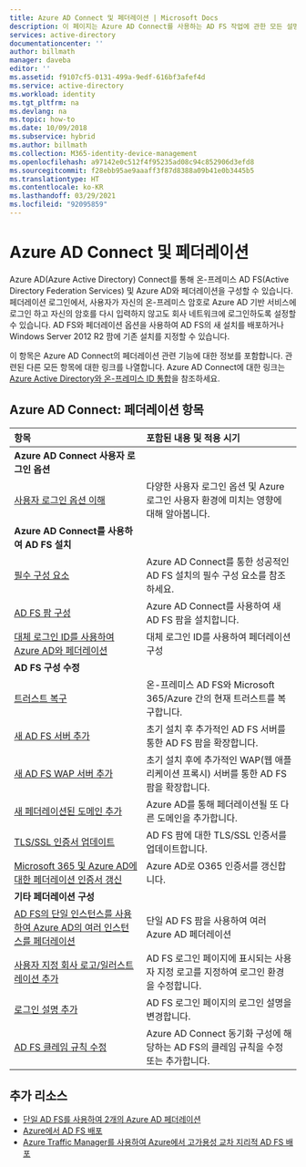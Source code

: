 ```yaml
---
title: Azure AD Connect 및 페더레이션 | Microsoft Docs
description: 이 페이지는 Azure AD Connect를 사용하는 AD FS 작업에 관한 모든 설명서의 중심 위치입니다.
services: active-directory
documentationcenter: ''
author: billmath
manager: daveba
editor: ''
ms.assetid: f9107cf5-0131-499a-9edf-616bf3afef4d
ms.service: active-directory
ms.workload: identity
ms.tgt_pltfrm: na
ms.devlang: na
ms.topic: how-to
ms.date: 10/09/2018
ms.subservice: hybrid
ms.author: billmath
ms.collection: M365-identity-device-management
ms.openlocfilehash: a97142e0c512f4f95235ad08c94c852906d3efd8
ms.sourcegitcommit: f28ebb95ae9aaaff3f87d8388a09b41e0b3445b5
ms.translationtype: HT
ms.contentlocale: ko-KR
ms.lasthandoff: 03/29/2021
ms.locfileid: "92095859"
---
```

# <a name="azure-ad-connect-and-federation"></a>Azure AD Connect 및 페더레이션
Azure AD(Azure Active Directory) Connect를 통해 온-프레미스 AD FS(Active Directory Federation Services) 및 Azure AD와 페더레이션을 구성할 수 있습니다. 페더레이션 로그인에서, 사용자가 자신의 온-프레미스 암호로 Azure AD 기반 서비스에 로그인 하고 자신의 암호를 다시 입력하지 않고도 회사 네트워크에 로그인하도록 설정할 수 있습니다. AD FS와 페더레이션 옵션을 사용하여 AD FS의 새 설치를 배포하거나 Windows Server 2012 R2 팜에 기존 설치를 지정할 수 있습니다.

이 항목은 Azure AD Connect의 페더레이션 관련 기능에 대한 정보를 포함합니다. 관련된 다른 모든 항목에 대한 링크를 나열합니다. Azure AD Connect에 대한 링크는 [Azure Active Directory와 온-프레미스 ID 통합](whatis-hybrid-identity.md)을 참조하세요.

## <a name="azure-ad-connect-federation-topics"></a>Azure AD Connect: 페더레이션 항목
| 항목 | 포함된 내용 및 적용 시기 |
|:--- |:--- |
| **Azure AD Connect 사용자 로그인 옵션** | |
| [사용자 로그인 옵션 이해](plan-connect-user-signin.md) |다양한 사용자 로그인 옵션 및 Azure 로그인 사용자 환경에 미치는 영향에 대해 알아봅니다. |
| **Azure AD Connect를 사용하여 AD FS 설치** | |
| [필수 구성 요소](how-to-connect-install-custom.md#ad-fs-configuration-prerequisites) |Azure AD Connect를 통한 성공적인 AD FS 설치의 필수 구성 요소를 참조하세요. |
| [AD FS 팜 구성](how-to-connect-install-custom.md#configuring-federation-with-ad-fs) |Azure AD Connect를 사용하여 새 AD FS 팜을 설치합니다. |
| [대체 로그인 ID를 사용하여 Azure AD와 페더레이션](how-to-connect-fed-management.md#alternateid) | 대체 로그인 ID를 사용하여 페더레이션 구성  |
| **AD FS 구성 수정** | |
| [트러스트 복구](how-to-connect-fed-management.md#repairthetrust) |온-프레미스 AD FS와 Microsoft 365/Azure 간의 현재 트러스트를 복구합니다. |
| [새 AD FS 서버 추가](how-to-connect-fed-management.md#addadfsserver) |초기 설치 후 추가적인 AD FS 서버를 통한 AD FS 팜을 확장합니다. |
| [새 AD FS WAP 서버 추가](how-to-connect-fed-management.md#addwapserver) |초기 설치 후에 추가적인 WAP(웹 애플리케이션 프록시) 서버를 통한 AD FS 팜을 확장합니다. |
| [새 페더레이션된 도메인 추가](how-to-connect-fed-management.md#addfeddomain) |Azure AD를 통해 페더레이션될 또 다른 도메인을 추가합니다. |
| [TLS/SSL 인증서 업데이트](how-to-connect-fed-ssl-update.md)| AD FS 팜에 대한 TLS/SSL 인증서를 업데이트합니다. |
| [Microsoft 365 및 Azure AD에 대한 페더레이션 인증서 갱신](how-to-connect-fed-o365-certs.md)|Azure AD로 O365 인증서를 갱신합니다.|
| **기타 페더레이션 구성** | |
| [AD FS의 단일 인스턴스를 사용하여 Azure AD의 여러 인스턴스를 페더레이션](how-to-connect-fed-single-adfs-multitenant-federation.md) | 단일 AD FS 팜을 사용하여 여러 Azure AD 페더레이션| 
| [사용자 지정 회사 로고/일러스트레이션 추가](how-to-connect-fed-management.md#customlogo) |AD FS 로그인 페이지에 표시되는 사용자 지정 로고를 지정하여 로그인 환경을 수정합니다. |
| [로그인 설명 추가](how-to-connect-fed-management.md#addsignindescription) |AD FS 로그인 페이지의 로그인 설명을 변경합니다. |
| [AD FS 클레임 규칙 수정](how-to-connect-fed-management.md#modclaims) |Azure AD Connect 동기화 구성에 해당하는 AD FS의 클레임 규칙을 수정 또는 추가합니다. |


## <a name="additional-resources"></a>추가 리소스
* [단일 AD FS를 사용하여 2개의 Azure AD 페더레이션](how-to-connect-fed-single-adfs-multitenant-federation.md)
* [Azure에서 AD FS 배포](/windows-server/identity/ad-fs/deployment/how-to-connect-fed-azure-adfs)
* [Azure Traffic Manager를 사용하여 Azure에서 고가용성 교차 지리적 AD FS 배포](/windows-server/identity/ad-fs/deployment/active-directory-adfs-in-azure-with-azure-traffic-manager)